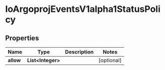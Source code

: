 
# IoArgoprojEventsV1alpha1StatusPolicy

## Properties
Name | Type | Description | Notes
------------ | ------------- | ------------- | -------------
**allow** | **List&lt;Integer&gt;** |  |  [optional]



